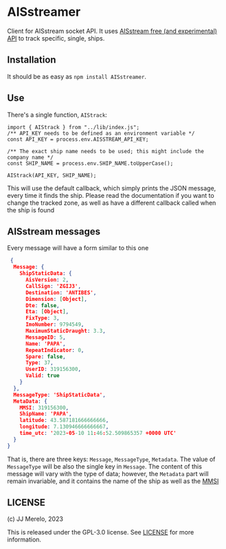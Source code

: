 # AISstreamer

Client for AISstream socket API. It uses [AISstream free (and experimental) API](https://aisstream.io/) to track specific, single, ships.

## Installation

It should be as easy as `npm install AISstreamer`.

## Use

There's a single function, `AIStrack`:

```JS
import { AIStrack } from "../lib/index.js";
/** API_KEY needs to be defined as an environment variable */
const API_KEY = process.env.AISSTREAM_API_KEY;

/** The exact ship name needs to be used; this might include the company name */
const SHIP_NAME = process.env.SHIP_NAME.toUpperCase();

AIStrack(API_KEY, SHIP_NAME);
```

This will use the default callback, which simply prints the JSON message, every time it finds the ship. Please read the documentation if you want to change the tracked zone, as well as have a different callback called when the ship is found

## AISstream messages

Every message will have a form similar to this one

```JSON
 {
  Message: {
    ShipStaticData: {
      AisVersion: 2,
      CallSign: 'ZGIJ3',
      Destination: 'ANTIBES',
      Dimension: [Object],
      Dte: false,
      Eta: [Object],
      FixType: 3,
      ImoNumber: 9794549,
      MaximumStaticDraught: 3.3,
      MessageID: 5,
      Name: 'PAPA',
      RepeatIndicator: 0,
      Spare: false,
      Type: 37,
      UserID: 319156300,
      Valid: true
    }
  },
  MessageType: 'ShipStaticData',
  MetaData: {
    MMSI: 319156300,
    ShipName: 'PAPA',
    latitude: 43.587181666666666,
    longitude: 7.130946666666667,
    time_utc: '2023-05-10 11:46:52.509865357 +0000 UTC'
  }
}
```

That is, there are three keys: `Message`, `MessageType`, `Metadata`. The value of `MessageType` will be also the single key in `Message`. The content of this message will vary with the type of data; however, the `Metadata` part will remain invariable, and it contains the name of the ship as well as the [MMSI](https://en.wikipedia.org/wiki/Maritime_Mobile_Service_Identity)

## LICENSE


(c) JJ Merelo, 2023

This is released under the GPL-3.0 license. See [LICENSE](LICENSE) for more information.